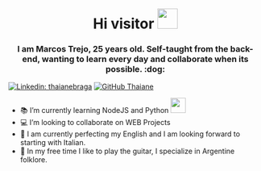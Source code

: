 <h1 align="center"> Hi visitor <img src="https://media.giphy.com/media/5qFtd6m8Jx7NlcogwV/giphy.gif" width="40"> </h1>
<h3 align="center">I am Marcos Trejo, 25 years old. Self-taught from the back-end, wanting to learn every day and collaborate when its possible. :dog:</h3>


[![Linkedin: thaianebraga](https://img.shields.io/badge/-MarcosTrejo-blue?style=flat-square&logo=Linkedin&logoColor=white&link=https://www.linkedin.com/in/marcos-trejo-0bbb02180/)](https://www.linkedin.com/in/marcos-trejo-0bbb02180/)
[![GitHub Thaiane](https://img.shields.io/github/followers/marcostrejo2644?label=follow&style=social)](https://github.com/marcostrejo2644)

- :books: I’m currently learning NodeJS and Python <img src="https://media.giphy.com/media/IgWYWHWbOgu4YTbLTg/giphy.gif" width="30"> 
- :computer: I’m looking to collaborate on WEB Projects
- :book: I am currently perfecting my English and I am looking forward to starting with Italian.
- :guitar: In my free time I like to play the guitar, I specialize in Argentine folklore.
